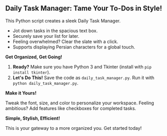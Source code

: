 ## Daily Task Manager: Tame Your To-Dos in Style!

This Python script creates a sleek Daily Task Manager. 

* Jot down tasks in the spacious text box.
* Securely save your list for later. 
* Feeling overwhelmed? Clear the slate with a click. 
* Supports displaying Persian characters for a global touch. 

**Get Organized, Get Going!**

1. **Ready?** Make sure you have Python 3 and Tkinter (install with `pip install tkinter`).
2. **Let's Do This!** Save the code as `daily_task_manager.py`. Run it with `python daily_task_manager.py`.

**Make it Yours!**

Tweak the font, size, and color to personalize your workspace. Feeling ambitious? Add features like checkboxes for completed tasks.

**Simple, Stylish, Efficient!**

This is your gateway to a more organized you. Get started today! 
